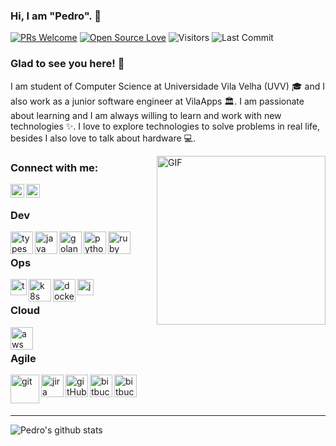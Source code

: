 <!-- <p align="left"> <img src="https://komarev.com/ghpvc/?username=Snehakri022" alt="pedroschmid" /> </p> -->


### Hi, I am "Pedro". 👋

[![PRs Welcome](https://img.shields.io/badge/PRs-welcome-brightgreen.svg?style=flat&logo=github)](https://github.com/pedroschmid)
[![Open Source Love](https://badges.frapsoft.com/os/v2/open-source.svg?v=103)](https://github.com/pedroschmid)
<img alt="Visitors" src="https://komarev.com/ghpvc/?username=pedroschmid&style=flat&labelColor=black&logo=github&label=PROFILE+VIEWS&color=29bf12"/>
<img alt="Last Commit" src="https://img.shields.io/github/last-commit/pedroschmid/pedroschmid?logo=markdown&label=LAST+UPDATE&color=29bf12&style=flat">

### Glad to see you here!  🤩  &nbsp;
I am student of Computer Science at Universidade Vila Velha (UVV) 🎓 and I also work as a junior software engineer at VilaApps 🏛. I am passionate about learning and I am always willing to learn and work with new technologies ✨. I love to explore technologies to solve problems in real life, besides I also love to talk about hardware 💻.

<img align="right" height="270px" alt="GIF" src="https://i.pinimg.com/originals/e4/26/70/e426702edf874b181aced1e2fa5c6cde.gif" />

### Connect with me:

[<img align="left" alt="pedroschmid  | LinkedIn" width="22px" src="https://image.flaticon.com/icons/png/512/174/174857.png" />](https://www.linkedin.com/in/pedroschmid/)
[<img align="left" alt="pedroschmid  | Instagram" width="22px" src="https://upload.wikimedia.org/wikipedia/commons/thumb/a/a5/Instagram_icon.png/1024px-Instagram_icon.png" />](https://www.instagram.com/_pedroschmid/)

<br />

### Dev

<img align="left" alt="typescript" width="36px" src="https://cdn.iconscout.com/icon/free/png-512/typescript-1174965.png" />
<img align="left" alt="java" width="36px" src="https://cdn-icons-png.flaticon.com/512/226/226777.png" />
<img align="left" alt="golang" width="36px" src="https://chicoary.files.wordpress.com/2015/12/golang-sh-600x600.png" />
<img align="left" alt="python" width="36px" src="https://cdn3.iconfinder.com/data/icons/logos-and-brands-adobe/512/267_Python-512.png" />
<img align="left" alt="ruby" width="36px" src="https://icons-for-free.com/iconfiles/png/512/end+long+shadow+programming+language+rails+ruby+web+web+technology-1320184847854241323.png" />
<br />

### Ops

<img align="left" alt="terraform" width="26px" src="https://dashboard.snapcraft.io/site_media/appmedia/2019/11/terraform.png" />
<img align="left" alt="k8s" width="36px" src="https://butecotecnologico.com.br/images/taxonomies/k8s-logo.png" />
<img align="left" alt="docker" width="36px" src="https://cdn4.iconfinder.com/data/icons/logos-and-brands/512/97_Docker_logo_logos-512.png" />
<img align="left" alt="jenkins" width="26px" src="https://upload.wikimedia.org/wikipedia/commons/thumb/e/e9/Jenkins_logo.svg/1200px-Jenkins_logo.svg.png" />
<br />

### Cloud
<img align="left" alt="aws" width="36px" src="https://www.techbrace.com/wp-content/uploads/2018/12/aws.png" />
<br />

### Agile

<img align="left" alt="git" width="46px" src="https://upload.wikimedia.org/wikipedia/commons/thumb/3/3f/Git_icon.svg/1024px-Git_icon.svg.png" />
<img align="left" alt="jira" width="36px" src="https://cdn.worldvectorlogo.com/logos/jira-1.svg" />
<img align="left" alt="gitHub" width="36px" src="https://github.githubassets.com/images/modules/logos_page/Octocat.png" />
<img align="left" alt="bitbucket" width="36px" src="https://about.gitlab.com/images/press/logo/png/gitlab-icon-rgb.png" />
<img align="left" alt="bitbucket" width="36px" src="https://cdn.iconscout.com/icon/free/png-512/bitbucket-226075.png" />

<br />
<br />
<br />



---

![Pedro's github stats](https://github-readme-stats.vercel.app/api?username=pedroschmid&show_icons=true&theme=tokyonight)
